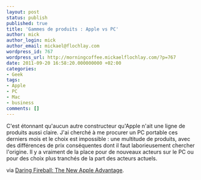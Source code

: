 ```yaml
---
layout: post
status: publish
published: true
title: 'Gammes de produits : Apple vs PC'
author: mick
author_login: mick
author_email: mickael@flochlay.com
wordpress_id: 767
wordpress_url: http://morningcoffee.mickaelflochlay.com/?p=767
date: 2011-09-20 16:58:20.000000000 +02:00
categories:
- Geek
tags:
- Apple
- PC
- Mac
- business
comments: []
---
```

C'est étonnant qu'aucun autre constructeur qu'Apple n'ait une ligne de produits aussi claire. J'ai cherché à me procurer un PC portable ces derniers mois et le choix est impossible : une multitude de produits, avec des différences de prix conséquentes dont il faut laborieusement chercher l'origine. Il y a vraiment de la place pour de nouveaux acteurs sur le PC ou pour des choix plus tranchés de la part des acteurs actuels.

via <a href="http://daringfireball.net/2011/09/new_apple_advantage">Daring Fireball: The New Apple Advantage</a>.
